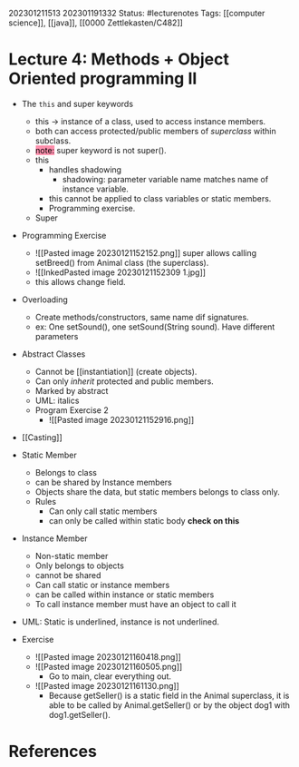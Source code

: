 202301211513
202301191332
Status: #lecturenotes
Tags: [[computer science]], [[java]], [[0000 Zettlekasten/C482]]


# Lecture 4: Methods + Object Oriented programming II
- The ```this``` and super keywords
	- this → instance of a class, used to access instance members.
	- both can access protected/public members of *superclass* within subclass.
	- <mark style="background: #FF5582A6;">note:</mark> super keyword is not super().
	- this
		- handles shadowing
			- shadowing: parameter variable name matches name of instance variable.
		- this cannot be applied to class variables or static members.
		- Programming exercise.
	- Super
- Programming Exercise
	- ![[Pasted image 20230121152152.png]]
		super allows calling setBreed() from Animal class (the superclass).
	- ![[InkedPasted image 20230121152309 1.jpg]]
	- this allows change field.
- Overloading
	- Create methods/constructors, same name dif signatures.
	- ex: One setSound(), one setSound(String sound). Have different parameters
- Abstract Classes
	- Cannot be [[instantiation]] (create objects). 
	- Can only *inherit* protected and public members.
	- Marked by abstract
	- UML: italics
	- Program Exercise 2
		- ![[Pasted image 20230121152916.png]]
- [[Casting]]
	
- Static Member
	- Belongs to class
	- can be shared by Instance members
	- Objects share the data, but static members belongs to class only.
	- Rules
		- Can only call static members
		- can only be called within static body **check on this**
- Instance Member
	- Non-static member
	- Only belongs to objects
	- cannot be shared
	- Can call static or instance members
	- can be called within instance or static members
	- To call instance member must have an object to call it
- UML: Static is underlined, instance is not underlined.
- Exercise 
	- ![[Pasted image 20230121160418.png]]
	-  ![[Pasted image 20230121160505.png]]   
		- Go to main, clear everything out.
	- ![[Pasted image 20230121161130.png]]
		- Because getSeller() is a static field in the Animal superclass, it is able to be called by Animal.getSeller() or by the object dog1 with dog1.getSeller().

# References
